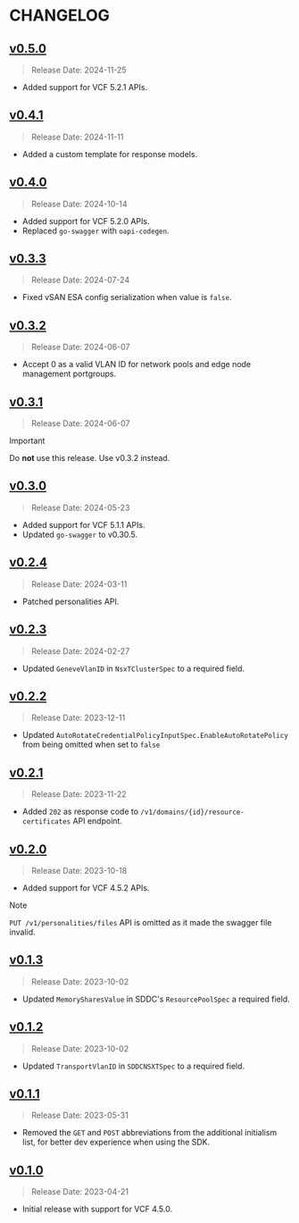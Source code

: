 # CHANGELOG

## [v0.5.0](https://github.com/vmware/vcf-sdk-go/releases/tag/v0.5.0)

> Release Date: 2024-11-25

- Added support for VCF 5.2.1 APIs.

## [v0.4.1](https://github.com/vmware/vcf-sdk-go/releases/tag/v0.4.1)

> Release Date: 2024-11-11

- Added a custom template for response models.

## [v0.4.0](https://github.com/vmware/vcf-sdk-go/releases/tag/v0.4.0)

> Release Date: 2024-10-14

- Added support for VCF 5.2.0 APIs.
- Replaced `go-swagger` with `oapi-codegen`.

## [v0.3.3](https://github.com/vmware/vcf-sdk-go/releases/tag/v0.3.3)

> Release Date: 2024-07-24

- Fixed vSAN ESA config serialization when value is `false`.

## [v0.3.2](https://github.com/vmware/vcf-sdk-go/releases/tag/v0.3.2)

> Release Date: 2024-06-07

- Accept 0 as a valid VLAN ID for network pools and edge node management
  portgroups.

## [v0.3.1](https://github.com/vmware/vcf-sdk-go/releases/tag/v0.3.1)

> Release Date: 2024-06-07

> [!IMPORTANT]
> Do **not** use this release. Use v0.3.2 instead.

## [v0.3.0](https://github.com/vmware/vcf-sdk-go/releases/tag/v0.3.0)

> Release Date: 2024-05-23

- Added support for VCF 5.1.1 APIs.
- Updated `go-swagger` to v0.30.5.

## [v0.2.4](https://github.com/vmware/vcf-sdk-go/releases/tag/v0.2.4)

> Release Date: 2024-03-11

- Patched personalities API.

## [v0.2.3](https://github.com/vmware/vcf-sdk-go/releases/tag/v0.2.3)

> Release Date: 2024-02-27

- Updated `GeneveVlanID` in `NsxTClusterSpec` to а required field.

## [v0.2.2](https://github.com/vmware/vcf-sdk-go/releases/tag/v0.2.2)

> Release Date: 2023-12-11

- Updated `AutoRotateCredentialPolicyInputSpec.EnableAutoRotatePolicy` from
  being omitted when set to `false`

## [v0.2.1](https://github.com/vmware/vcf-sdk-go/releases/tag/v0.2.1)

> Release Date: 2023-11-22

- Added `202` as response code to `/v1/domains/{id}/resource-certificates` API
  endpoint.

## [v0.2.0](https://github.com/vmware/vcf-sdk-go/releases/tag/v0.2.0)

> Release Date: 2023-10-18

- Added support for VCF 4.5.2 APIs.

> [!NOTE]
> `PUT /v1/personalities/files` API is omitted as it made the swagger
> file invalid.

## [v0.1.3](https://github.com/vmware/vcf-sdk-go/releases/tag/v0.1.3)

> Release Date: 2023-10-02

- Updated `MemorySharesValue` in SDDC's `ResourcePoolSpec` а required field.

## [v0.1.2](https://github.com/vmware/vcf-sdk-go/releases/tag/v0.1.2)

> Release Date: 2023-10-02

- Updated `TransportVlanID` in `SDDCNSXTSpec` to а required field.

## [v0.1.1](https://github.com/vmware/vcf-sdk-go/releases/tag/v0.1.1)

> Release Date: 2023-05-31

- Removed the `GET` and `POST` abbreviations from the additional initialism
  list, for better dev experience when using the SDK.

## [v0.1.0](https://github.com/vmware/vcf-sdk-go/releases/tag/v0.1.0)

> Release Date: 2023-04-21

- Initial release with support for VCF 4.5.0.

